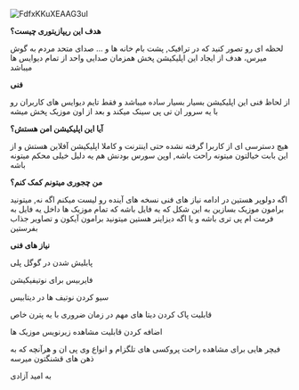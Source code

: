 ![FdfxKKuXEAAG3uI](https://user-images.githubusercontent.com/445636/192323225-1d600e15-4097-4432-9533-85563436fb29.jpeg)

**هدف این ریپازیتوری چیست؟**

لحظه ای رو تصور کنید که در ترافیک, پشت بام خانه ها و ... صدای متحد مردم به گوش میرس، هدف از ایجاد این اپلیکیشن پخش همزمان  صدایی واحد از تمام دیوایس ها میباشد

**فنی**

از لحاظ فنی این اپلیکیشن بسیار بسیار ساده میباشد و فقط تایم دیوایس های کاربران رو با یه سرور ان تی پی سینک میکند و بعد از اون موزیک پخش میشه

**آیا این اپلیکیشن امن هستش؟**

هیچ دسترسی ای از کاربرا گرفته نشده حتی اینترنت و کاملا اپلیکیشن آفلاین هستش و از این بابت خیالتون میتونه راحت باشه, اوپن سورس بودنش هم یه دلیل خیلی محکم میتونه باشه

**من چجوری میتونم کمک کنم؟**

اگه دولوپر هستین در ادامه نیاز های فنی نسخه های آینده رو لیست میکنم اگه نه, میتونید برامون موزیک بسازین به این شکل که یه فایل باشه که تمام موزیک ها داخل یه فایل به فرمت ام پی تری باشه و یا اگه دیزاینر هستین میتونید برامون آیکون و تصاویر جذاب بفرستین

**نیاز های فنی**

پابلیش شدن در گوگل پلی

فایربیس برای نوتیفیکیشن

سیو کردن نوتیف ها در دیتابیس

قابلیت پاک کردن دیتا های مهم در زمان ضروری با یه پترن خاص

اضافه کردن قابلیت مشاهده زیرنویس موزیک ها

فیچر هایی برای مشاهده راحت پروکسی های تلگزام و انواع وی پی ان
و هرآنچه که به ذهن های قشنگتون میرسه

به امید آزادی